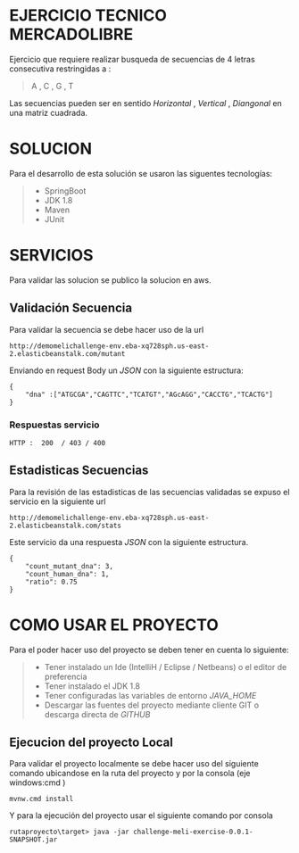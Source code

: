 # EJERCICIO TECNICO MERCADOLIBRE

Ejercicio que requiere realizar busqueda de secuencias de 4 letras consecutiva restringidas a :
> A , C , G , T

Las secuencias pueden ser en sentido _Horizontal_ , _Vertical_ , _Diangonal_  en una matriz cuadrada. 


# SOLUCION 

Para el desarrollo de esta solución se usaron las siguentes tecnologías: 
> *  SpringBoot
> *  JDK 1.8
> *  Maven
> *  JUnit

#   SERVICIOS 

Para validar las solucion se publico la solucion en aws. 

## Validación Secuencia  
Para validar la secuencia se debe hacer uso de la url 
````
http://demomelichallenge-env.eba-xq728sph.us-east-2.elasticbeanstalk.com/mutant
````
Enviando en request Body un  _JSON_ con la siguiente estructura: 
````
{
    "dna" :["ATGCGA","CAGTTC","TCATGT","AGcAGG","CACCTG","TCACTG"]
}
````
### Respuestas servicio 
````
HTTP :  200  / 403 / 400
````

## Estadisticas Secuencias 

Para la revisión de las estadisticas  de las secuencias validadas  se expuso el servicio en la siguiente url
````
http://demomelichallenge-env.eba-xq728sph.us-east-2.elasticbeanstalk.com/stats
````
Este servicio da una respuesta _JSON_  con la siguiente estructura.
````
{
    "count_mutant_dna": 3,
    "count_human_dna": 1,
    "ratio": 0.75
}
````

#  COMO USAR EL PROYECTO 

Para el poder hacer uso  del proyecto se deben tener en cuenta lo siguiente: 
 > *  Tener instalado un Ide (IntelliH / Eclipse / Netbeans) o el editor de preferencia 
 > *  Tener instalado el JDK 1.8 
 > *  Tener configuradas las variables de entorno _JAVA_HOME_
 > *  Descargar las  fuentes del proyecto mediante cliente GIT o descarga directa de _GITHUB_
 
 ## Ejecucion del proyecto Local
 
 Para validar el proyecto localmente se debe hacer uso del siguiente comando ubicandose en la ruta del proyecto y por la consola (eje windows:cmd )
 ````
 mvnw.cmd install
 ````
 Y para la ejecución del proyecto usar el siguiente comando por consola 
  ````
 rutaproyecto\target> java -jar challenge-meli-exercise-0.0.1-SNAPSHOT.jar
  ````


